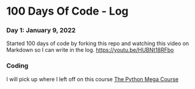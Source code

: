 # 100 Days Of Code - Log

### Day 1: January 9, 2022
Started 100 days of code by forking this repo and watching this video on Markdown so I can write in the log. 
https://youtu.be/HUBNt18RFbo

### Coding
I will pick up where I left off on this course
[The Python Mega Course](https://www.udemy.com/share/101Wa03@_qDgR15hgfhuA3xpmL_49H5Bm0yu95aVUamSXBUNvEWSY7AP0cyUjCRLP6yypx8=/)

